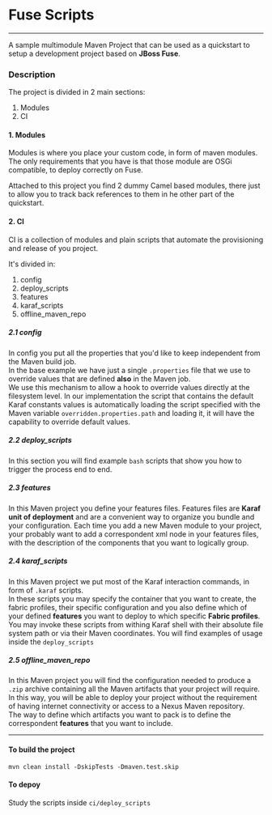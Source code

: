 # Fuse Scripts
---------------

A sample multimodule Maven Project that can be used as a quickstart to setup a development project based on **JBoss Fuse**.

### Description

The project is divided in 2 main sections:  

1. Modules
2. CI

#### 1. Modules
Modules is where you place your custom code, in form of maven modules. The only requirements that you have is that those module are OSGi compatible, to deploy correctly on Fuse.  

Attached to this project you find 2 dummy Camel based modules, there just to allow you to track back references to them in he other part of the quickstart.

#### 2. CI
CI is a collection of modules and plain scripts that automate the provisioning and release of you project.  

It's divided in:

1. config
2. deploy_scripts
3. features
4. karaf_scripts
5. offline_maven_repo

##### 2.1 config
In config you put all the properties that you'd like to keep independent from the Maven build job.  
In the base example we have just a single `.properties` file that we use to override values that are defined **also** in the Maven job.  
We use this mechanism to allow a hook to override values directly at the filesystem level. In our implementation the script that contains the default Karaf constants values is automatically loading the script specified with the Maven variable `overridden.properties.path` and loading it, it will have the capability to override default values.

##### 2.2 deploy_scripts
In this section you will find example `bash` scripts that show you how to trigger the process end to end.

##### 2.3 features
In this Maven project you define your features files. Features files are **Karaf unit of deployment** and are a convenient way to organize you bundle and your configuration.  Each time you add a new Maven module to your project, your probably want to add a correspondent xml node in your features files, with the description of the components that you want to logically group.

##### 2.4 karaf_scripts
In this Maven project we put most of the Karaf interaction commands, in form of `.karaf` scripts.  
In these scripts you may specify the container that you want to create, the fabric profiles, their specific configuration and you also define which of your defined **features** you want to deploy to which specific **Fabric profiles**.  
You may invoke these scripts from withing Karaf shell with their absolute file system path or via their Maven coordinates. You will find examples of usage inside the `deploy_scripts`

##### 2.5 offline_maven_repo
In this Maven project you will find the configuration needed to produce a `.zip` archive containing all the Maven artifacts that your project will require. In this way, you will be able to deploy your project without the requirement of having internet connectivity or access to a Nexus Maven repository.  
The way to define which artifacts you want to pack is to define the correspondent **features** that you want to include.

-------------------
#### To  build the project
    mvn clean install -DskipTests -Dmaven.test.skip
#### To depoy
Study the scripts inside `ci/deploy_scripts`

